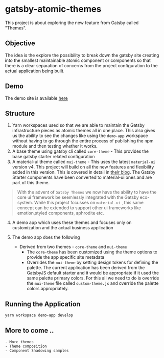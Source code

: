 # gatsby-atomic-themes

This project is about exploring the new feature from Gatsby called "Themes".

## Objective

The idea is the explore the possibility to break down the gatsby site creating into the smallest maintainable atomic component or components so that there is a clear separation of concerns from the project configuration to the actual application being built.

## Demo

The demo site is available [here](https://gatsby-atomic-themes.netlify.com/)

## Structure

1. Yarn workspaces used so that we are able to maintain the Gatsby infrastructure pieces as atomic themes all in one place. This also gives us the ability to see the changes like using the `demo-app` workspace without having to go through the entire process of publishing the npm module and then testing whether it works.
2. A base theme using gatsby cli called `core-theme` - This provides the base gatsby starter related configuration
3. A material-ui theme called `mui-theme` - This uses the latest `material-ui` version v4. This project will build on all the new features and flexibility added in this version. This is covered in detail in [their blog](https://material-ui.com/blog/material-ui-v4-is-out/). The Gatsby Starter components have been converted to material-ui ones and are part of this theme.

> With the advent of `Gatsby Themes` we now have the ability to have the core ui framework be seemlessly integrated with the Gatsby eco-system. While this project focusses on `material-ui` , this same concept can be extended to support other ui frameworks like emotion,styled components, aphrodite etc.

4. A demo app which uses these themes and focuses only on customization and the actual business application

5. The demo app does the following
   - Derived from two themes - `core-theme` and `mui-theme`
	 - The `core-theme` has been customized using the theme options to provide the app specific site metadata
	 - Overrides the `mui-theme` by setting design tokens for defining the palette. The current application has been derived from the GatsbyJS default starter and it would be appropriate if it used the same palette primary colors. For this all we need to do is override the `mui-theme` file called `custom-theme.js` and override the palette colors appropriately.

## Running the Application

```bash
yarn workspace demo-app develop
```

## More to come ..

	- More themes
	- Theme composition
	- Component Shadowing samples


